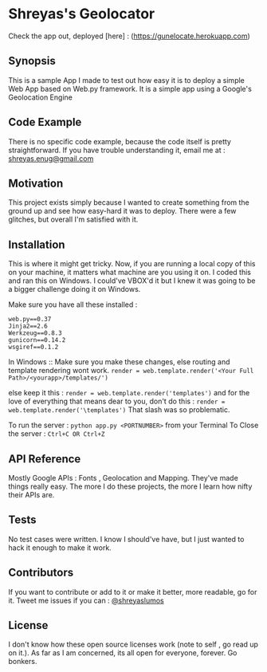 # Shreyas's Geolocator
Check the app out, deployed [here] : (https://gunelocate.herokuapp.com)

## Synopsis
This is  a sample App I made to test out how easy it is to deploy a simple Web App based on Web.py framework. It is a simple app using a Google's Geolocation Engine

## Code Example

There is no specific code example, because the code itself is pretty straightforward. If you have trouble understanding it, email me at : [shreyas.enug@gmail.com](shreyas.enug@gmail.com)

## Motivation

This project exists simply because I wanted to create something from the ground up and see how easy-hard it was to deploy. There were a few glitches, but overall I'm satisfied with it.

## Installation

This is where it might get tricky. Now, if you are running a local copy of this on your machine, it matters what machine are you using it on. 
I coded this and ran this on Windows. I could've VBOX'd it but I knew it was going to be a bigger challenge doing it on Windows. 

Make sure you have all these installed : 

```
web.py==0.37
Jinja2==2.6
Werkzeug==0.8.3
gunicorn==0.14.2
wsgiref==0.1.2
```

In Windows ::
Make sure you make these changes, else routing and template rendering wont work.
`render = web.template.render('<Your Full Path>/<yourapp>/templates/')`

else keep it this :
`render = web.template.render('templates')`
and for the love of everything that means dear to you, don't do this  : `render = web.template.render('\templates')` That slash was so problematic. 

To run the server : `python app.py <PORTNUMBER>` from your Terminal
To Close the server : `Ctrl+C OR Ctrl+Z`

## API Reference
Mostly Google APIs : Fonts , Geolocation and Mapping. They've made things really easy. The more I do these projects, the more I learn how nifty their APIs are.


## Tests

No test cases were written. I know I should've have, but I just wanted to hack it enough to make it work.

## Contributors
If you want to contribute or add to it or make it better, more readable, go for it. Tweet me issues if you can  : [@shreyaslumos](https://www.twitter.com/shreyaslumos) 

## License

I don't know how these open source licenses work (note to self , go read up on it.). As far as I am concerned, its all open for everyone, forever. Go bonkers.
